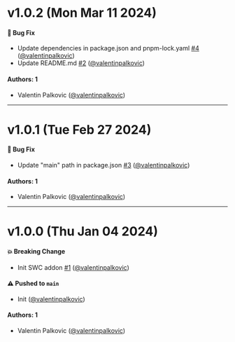 # v1.0.2 (Mon Mar 11 2024)

#### 🐛 Bug Fix

- Update dependencies in package.json and pnpm-lock.yaml [#4](https://github.com/storybookjs/addon-webpack5-compiler-swc/pull/4) ([@valentinpalkovic](https://github.com/valentinpalkovic))
- Update README.md [#2](https://github.com/storybookjs/addon-webpack5-compiler-swc/pull/2) ([@valentinpalkovic](https://github.com/valentinpalkovic))

#### Authors: 1

- Valentin Palkovic ([@valentinpalkovic](https://github.com/valentinpalkovic))

---

# v1.0.1 (Tue Feb 27 2024)

#### 🐛 Bug Fix

- Update "main" path in package.json [#3](https://github.com/storybookjs/addon-webpack5-compiler-swc/pull/3) ([@valentinpalkovic](https://github.com/valentinpalkovic))

#### Authors: 1

- Valentin Palkovic ([@valentinpalkovic](https://github.com/valentinpalkovic))

---

# v1.0.0 (Thu Jan 04 2024)

#### 💥 Breaking Change

- Init SWC addon [#1](https://github.com/storybookjs/addon-webpack5-compiler-swc/pull/1) ([@valentinpalkovic](https://github.com/valentinpalkovic))

#### ⚠️ Pushed to `main`

- Init ([@valentinpalkovic](https://github.com/valentinpalkovic))

#### Authors: 1

- Valentin Palkovic ([@valentinpalkovic](https://github.com/valentinpalkovic))
